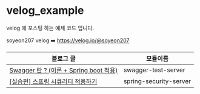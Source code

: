 # velog_example
velog 에 포스팅 하는 예제 코드 입니다. 

soyeon207 velog ➡️ https://velog.io/@soyeon207

|블로그 글|모듈이름|
|---|---|
|[Swagger 란 ? (이론 + Spring boot 적용)](https://velog.io/@soyeon207/%EC%9A%B0%EB%8B%B9%ED%83%95%ED%83%95-Swagger-%EC%A0%81%EC%9A%A9%EA%B8%B0)|swagger-test-server|
|[[실습편] 스프링 시큐리티 적용하기](https://velog.io/@soyeon207/%EC%8B%A4%EC%8A%B5%ED%8E%B8-%EC%8A%A4%ED%94%84%EB%A7%81-%EC%8B%9C%ED%81%90%EB%A6%AC%ED%8B%B0-%EC%A0%81%EC%9A%A9%ED%95%98%EA%B8%B0)|spring-security-server|
